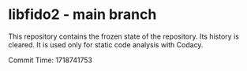# libfido2 - main branch

This repository contains the frozen state of the repository.
Its history is cleared. It is used only for static code
analysis with Codacy.

Commit Time: 1718741753